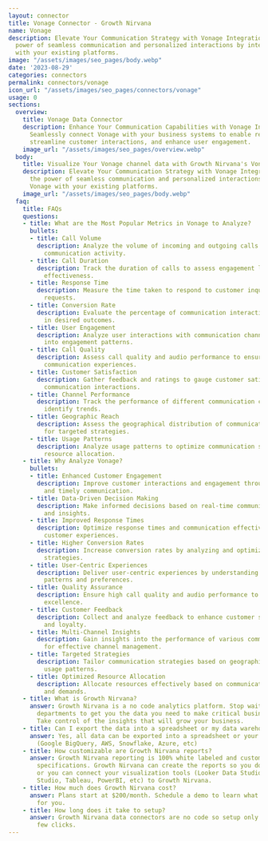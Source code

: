 ```yaml
---
layout: connector
title: Vonage Connector - Growth Nirvana
name: Vonage
description: Elevate Your Communication Strategy with Vonage Integration. Unlock the
  power of seamless communication and personalized interactions by integrating Vonage
  with your existing platforms.
image: "/assets/images/seo_pages/body.webp"
date: '2023-08-29'
categories: connectors
permalink: connectors/vonage
icon_url: "/assets/images/seo_pages/connectors/vonage"
usage: 0
sections:
  overview:
    title: Vonage Data Connector
    description: Enhance Your Communication Capabilities with Vonage Integration.
      Seamlessly connect Vonage with your business systems to enable real-time communication,
      streamline customer interactions, and enhance user engagement.
    image_url: "/assets/images/seo_pages/overview.webp"
  body:
    title: Visualize Your Vonage channel data with Growth Nirvana's Vonage Connector
    description: Elevate Your Communication Strategy with Vonage Integration. Unlock
      the power of seamless communication and personalized interactions by integrating
      Vonage with your existing platforms.
    image_url: "/assets/images/seo_pages/body.webp"
  faq:
    title: FAQs
    questions:
    - title: What are the Most Popular Metrics in Vonage to Analyze?
      bullets:
      - title: Call Volume
        description: Analyze the volume of incoming and outgoing calls to measure
          communication activity.
      - title: Call Duration
        description: Track the duration of calls to assess engagement levels and communication
          effectiveness.
      - title: Response Time
        description: Measure the time taken to respond to customer inquiries or communication
          requests.
      - title: Conversion Rate
        description: Evaluate the percentage of communication interactions that result
          in desired outcomes.
      - title: User Engagement
        description: Analyze user interactions with communication channels for insights
          into engagement patterns.
      - title: Call Quality
        description: Assess call quality and audio performance to ensure seamless
          communication experiences.
      - title: Customer Satisfaction
        description: Gather feedback and ratings to gauge customer satisfaction with
          communication interactions.
      - title: Channel Performance
        description: Track the performance of different communication channels and
          identify trends.
      - title: Geographic Reach
        description: Assess the geographical distribution of communication interactions
          for targeted strategies.
      - title: Usage Patterns
        description: Analyze usage patterns to optimize communication strategies and
          resource allocation.
    - title: Why Analyze Vonage?
      bullets:
      - title: Enhanced Customer Engagement
        description: Improve customer interactions and engagement through personalized
          and timely communication.
      - title: Data-Driven Decision Making
        description: Make informed decisions based on real-time communication metrics
          and insights.
      - title: Improved Response Times
        description: Optimize response times and communication effectiveness for better
          customer experiences.
      - title: Higher Conversion Rates
        description: Increase conversion rates by analyzing and optimizing communication
          strategies.
      - title: User-Centric Experiences
        description: Deliver user-centric experiences by understanding engagement
          patterns and preferences.
      - title: Quality Assurance
        description: Ensure high call quality and audio performance to maintain communication
          excellence.
      - title: Customer Feedback
        description: Collect and analyze feedback to enhance customer satisfaction
          and loyalty.
      - title: Multi-Channel Insights
        description: Gain insights into the performance of various communication channels
          for effective channel management.
      - title: Targeted Strategies
        description: Tailor communication strategies based on geographic reach and
          usage patterns.
      - title: Optimized Resource Allocation
        description: Allocate resources effectively based on communication patterns
          and demands.
    - title: What is Growth Nirvana?
      answer: Growth Nirvana is a no code analytics platform. Stop waiting for other
        departments to get you the data you need to make critical business decisions.
        Take control of the insights that will grow your business.
    - title: Can I export the data into a spreadsheet or my data warehouse?
      answer: Yes, all data can be exported into a spreadsheet or your data warehouse
        (Google BigQuery, AWS, Snowflake, Azure, etc)
    - title: How customizable are Growth Nirvana reports?
      answer: Growth Nirvana reporting is 100% white labeled and customized to your
        specifications. Growth Nirvana can create the reports so you don’t have to
        or you can connect your visualization tools (Looker Data Studio/Google Data
        Studio, Tableau, PowerBI, etc) to Growth Nirvana.
    - title: How much does Growth Nirvana cost?
      answer: Plans start at $200/month. Schedule a demo to learn what plan is best
        for you.
    - title: How long does it take to setup?
      answer: Growth Nirvana data connectors are no code so setup only requires a
        few clicks.
---
```

